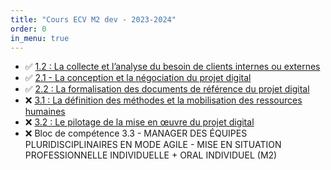 ```yaml
---
title: "Cours ECV M2 dev - 2023-2024"
order: 0
in_menu: true
---
```

- ✅ [1.2 : La collecte et l’analyse du besoin de clients internes ou externes](./collecte%20et%20analyse%20besoin%20client%20(12).html)
- ✅ [2.1 - La conception et la négociation du projet digital](./la%20conception%20et%20la%20negociation%20du%20projet%20digital%20(21).html)
- ✅ [2.2 : La formalisation des documents de référence du projet digital](./la%20formalisation%20des%20documents%20de%20reference%20du%20projet%20digital%20(22).html)
- ❌ [3.1 : La définition des méthodes et la mobilisation des ressources humaines](./la%20definition%20des%20methodes%20et%20la%20mobilisation%20des%20ressources%20humaines%20(31).html)
- ❌ [3.2 : Le pilotage de la mise en œuvre du projet digital](./le%20pilotage%20de%20la%20mise%20en%20%C5%93uvre%20du%20projet%20digital%20(32).html)
- ❌ Bloc de compétence 3.3 - MANAGER DES ÉQUIPES PLURIDISCIPLINAIRES EN MODE AGILE - MISE EN SITUATION PROFESSIONNELLE INDIVIDUELLE + ORAL INDIVIDUEL (M2) 